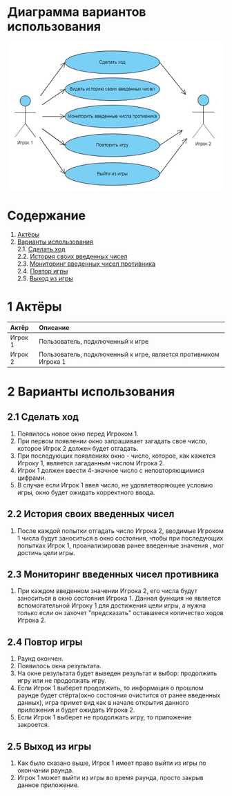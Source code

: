 # Диаграмма вариантов использования

![Диаграмма вариантов использования](../../../Image/Diagrams/useCaseDiagram.png)

# Содержание

1. [Актёры](#1) <br>
2. [Варианты использования](#2) <br>
    2.1. [Сделать ход](#2.1) <br>
    2.2. [История своих введенных чисел](#2.2) <br>
    2.3. [Мониторинг введенных чисел противника](#2.3) <br>
    2.4. [Повтор игры](#2.4) <br>
    2.5. [Выход из игры](#2.5) <br>
    
        
 <a name="1"/>
 
 # 1 Актёры
 
| Актёр | Описание |
|:--|:--|
| Игрок 1 | Пользователь, подключенный к игре |
| Игрок 2 | Пользователь, подключенный к игре, является противником Игрока 1 |

# 2 Варианты использования

<a name="2.1"/>

## 2.1 Сделать ход
1. Появилось новое окно перед Игроком 1.<br>
2. При первом появлении окно запрашивает загадать свое число, которое Игрок 2 должен будет отгадать.<br>
3. При последующих появлениях окно  - число, которое, как кажется Игроку 1, является загаданным числом Игрока 2.<br>
4. Игрок 1 должен ввести 4-значное число с неповторяющимися цифрами.<br>
5. В случае если Игрок 1 ввел число, не удовлетворяющее условию игры, окно будет ожидать корректного ввода.

<a name="2.2"/>

## 2.2 История своих введенных чисел
1. После каждой попытки отгадать число Игрока 2, вводимые Игроком 1 числа будут заноситься в окно состояния, чтобы при последующих попытках Игрок 1, проанализировав ранее введенные значения , мог достичь цели игры.

<a name="2.3"/>

## 2.3 Мониторинг введенных чисел противника
1. При каждом введенном значении Игрока 2, его числа будут заноситься в окно состояния Игрока 1. Данная функция не является вспомогательной Игроку 1 для достижения цели игры, а нужна только если он захочет "предсказать" оставшееся количество ходов Игрока 2.

<a name="2.4"/>

## 2.4 Повтор игры
1. Раунд окончен.<br>
2. Появилось окна результата.<br>
3. На окне результата будет выведен результат и выбор: продолжить игру или не продолжать игру.<br>
4. Если Игрок 1 выберет продолжить, то информация о прошлом раунде будет стёрта(окно состояния очистится от ранее введенных данных), игра примет вид как в начале открытия данного приложения и будет ожидать Игрока 2.<br>
5. Если Игрок 1 выберет не продолжать игру, то приложение закроется.

<a name="2.5"/>

## 2.5 Выход из игры
1. Как было сказано выше, Игрок 1 имеет право выйти из игры по окончании раунда.<br>
2. Игрок 1 может выйти из игры во время раунда, просто закрыв данное приложение.
